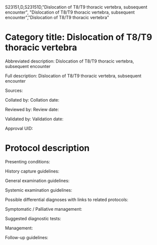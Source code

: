 S23151,D,S23151D,"Dislocation of T8/T9 thoracic vertebra, subsequent encounter", "Dislocation of T8/T9 thoracic vertebra, subsequent encounter","Dislocation of T8/T9 thoracic vertebra"
# Category title: Dislocation of T8/T9 thoracic vertebra

Abbreviated description: Dislocation of T8/T9 thoracic vertebra, subsequent encounter

Full description: Dislocation of T8/T9 thoracic vertebra, subsequent encounter

Sources:

Collated by:
Collation date:

Reviewed by:
Review date:

Validated by:
Validation date:

Approval UID:

# Protocol description

Presenting conditions:

History capture guidelines:

General examination guidelines:

Systemic examination guidelines:

Possible differential diagnoses with links to related protocols:

Symptomatic / Palliative management:

Suggested diagnostic tests:

Management:

Follow-up guidelines:
